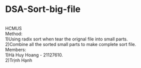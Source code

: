 # DSA-Sort-big-file
<br />HCMUS
<br />Method:
<br />1)Using radix sort when tear the orignal file into small parts.
<br />2)Combine all the sorted small parts to make complete sort file.
<br />Members:
<br />1)Hà Huy Hoang - 21127610.
<br />2)Trịnh Hạnh
